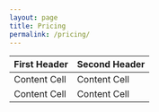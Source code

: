 ```yaml
---
layout: page
title: Pricing
permalink: /pricing/
---
```


First Header  | Second Header
------------- | -------------
Content Cell  | Content Cell
Content Cell  | Content Cell
